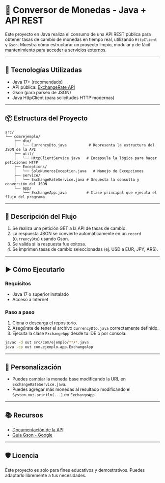 # 💱 Conversor de Monedas - Java + API REST

Este proyecto en Java realiza el consumo de una API REST pública para obtener tasas de cambio de monedas en tiempo real, utilizando `HttpClient` y `Gson`. Muestra cómo estructurar un proyecto limpio, modular y de fácil mantenimiento para acceder a servicios externos.

---

## 🚀 Tecnologías Utilizadas

- Java 17+ (recomendado)
- API pública: [ExchangeRate API](https://www.exchangerate-api.com/)
- Gson (para parseo de JSON)
- Java HttpClient (para solicitudes HTTP modernas)

---

## 📦 Estructura del Proyecto

```
src/
└── com/ejemplo/
    ├── dto/
    │   └── CurrencyDto.java          # Representa la estructura del JSON de la API
    ├── util/
    │   └── HttpClientService.java   # Encapsula la lógica para hacer peticiones HTTP
    ├── Exceptions/
    │   └── SoloNumerosException.java   # Manejo de Excepciones
    ├── service/
    │   └── ExchangeRateService.java # Orquesta la consulta y conversión del JSON
    └── app/
        └── ExchangeApp.java         # Clase principal que ejecuta el flujo del programa
```

---

## 📄 Descripción del Flujo

1. Se realiza una petición GET a la API de tasas de cambio.
2. La respuesta JSON se convierte automáticamente en un `record` (`CurrencyDto`) usando Gson.
3. Se valida si la respuesta fue exitosa.
4. Se imprimen tasas de cambio seleccionadas (ej. USD a EUR, JPY, ARS).

---
## ▶️ Cómo Ejecutarlo

### Requisitos

- Java 17 o superior instalado
- Acceso a Internet

### Paso a paso

1. Clona o descarga el repositorio.
2. Asegúrate de tener el archivo `CurrencyDto.java` correctamente definido.
3. Ejecuta la clase `ExchangeApp` desde tu IDE o por consola:

```bash
javac -d out src/com/ejemplo/**/*.java
java -cp out com.ejemplo.app.ExchangeApp
```

---

## 📌 Personalización

- Puedes cambiar la moneda base modificando la URL en `ExchangeRateService.java`.
- Puedes agregar más monedas al resultado modificando el `System.out.println(...)` en `ExchangeApp`.

---

## 📚 Recursos

- [Documentación de la API](https://www.exchangerate-api.com/docs)
- [Guía Gson - Google](https://github.com/google/gson)

---

## 🛡️ Licencia

Este proyecto es solo para fines educativos y demostrativos. Puedes adaptarlo libremente a tus necesidades.
